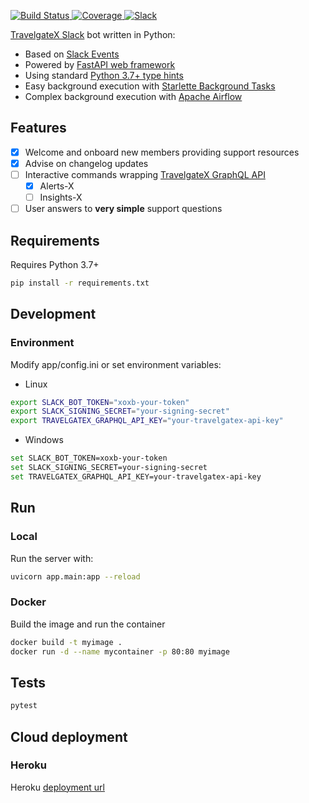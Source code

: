<p>
<a href="https://travis-ci.org/travelgateX/slack-botx" target="_blank">
    <img src="https://travis-ci.org/travelgateX/slack-botx.svg?branch=master" alt="Build Status">
</a>
<a href="https://codecov.io/gh/travelgateX/slack-botx" target="_blank">
    <img src="https://codecov.io/gh/travelgateX/slack-botx/branch/master/graph/badge.svg" alt="Coverage">
</a>
<a href="https://slack.travelgatex.com" target="_blank">
    <img src="https://slack.travelgatex.com/badge.svg" alt="Slack">
</a>
</p>

[TravelgateX Slack](https://travelgatex.slack.com) bot written in Python:

* Based on [Slack Events](https://api.slack.com/events-api)
* Powered by [FastAPI web framework](https://fastapi.tiangolo.com)
* Using standard [Python 3.7+ type hints](https://docs.python.org/3/library/typing.html)
* Easy background execution with [Starlette Background Tasks](https://www.starlette.io/background)
* Complex background execution with [Apache Airflow](https://airflow.apache.org/)

## Features

* [x] Welcome and onboard new members providing support resources
* [x] Advise on changelog updates
* [ ] Interactive commands wrapping [TravelgateX GraphQL API](https://api.travelgatex.com)
  * [x] Alerts-X
  * [ ] Insights-X
* [ ] User answers to __very simple__ support questions

## Requirements

Requires Python 3.7+

```bash
pip install -r requirements.txt
```

## Development

### Environment

Modify app/config.ini or set environment variables:

* Linux

```bash
export SLACK_BOT_TOKEN="xoxb-your-token"
export SLACK_SIGNING_SECRET="your-signing-secret"
export TRAVELGATEX_GRAPHQL_API_KEY="your-travelgatex-api-key"
```

* Windows

```bash
set SLACK_BOT_TOKEN=xoxb-your-token
set SLACK_SIGNING_SECRET=your-signing-secret
set TRAVELGATEX_GRAPHQL_API_KEY=your-travelgatex-api-key
```

## Run

### Local

Run the server with:

```bash
uvicorn app.main:app --reload
```

### Docker

Build the image and run the container

```bash
docker build -t myimage .
docker run -d --name mycontainer -p 80:80 myimage
```

## Tests

```bash
pytest
```

## Cloud deployment

### Heroku

Heroku [deployment url](https://slack-botx.herokuapp.com/)